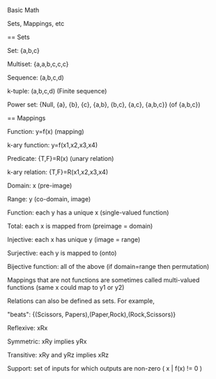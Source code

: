 Basic Math

Sets, Mappings, etc





== Sets



Set: {a,b,c}

Multiset: {a,a,b,c,c,c}

Sequence: (a,b,c,d)

k-tuple: (a,b,c,d) 		(Finite sequence)

Power set: {Null, {a}, {b}, {c}, {a,b}, {b,c}, {a,c}, {a,b,c}} 	(of {a,b,c})



== Mappings



Function: y=f(x) 		(mapping)

k-ary function: y=f(x1,x2,x3,x4)



Predicate: {T,F}=R(x) 		(unary relation)

k-ary relation: {T,F}=R(x1,x2,x3,x4)



Domain: x	(pre-image)

Range: y 	(co-domain, image)



Function: each y has a unique x 	(single-valued function)

Total: each x is mapped from 		(preimage = domain)

Injective: each x has unique y		(image = range)

Surjective: each y is mapped to 		(onto)

Bijective function: all of the above	(if domain=range then permutation)



Mappings that are not functions are sometimes called multi-valued functions (same x could map to y1 or y2)



Relations can also be defined as sets. For example,

"beats": {(Scissors, Papers),(Paper,Rock),(Rock,Scissors)}



Reflexive: xRx

Symmetric: xRy implies yRx

Transitive: xRy and yRz implies xRz 



Support: set of inputs for which outputs are non-zero ( x | f(x) != 0 )